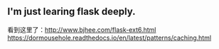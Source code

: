 ## I'm just learing flask deeply.
看到这里了：http://www.bjhee.com/flask-ext6.html
https://dormousehole.readthedocs.io/en/latest/patterns/caching.html